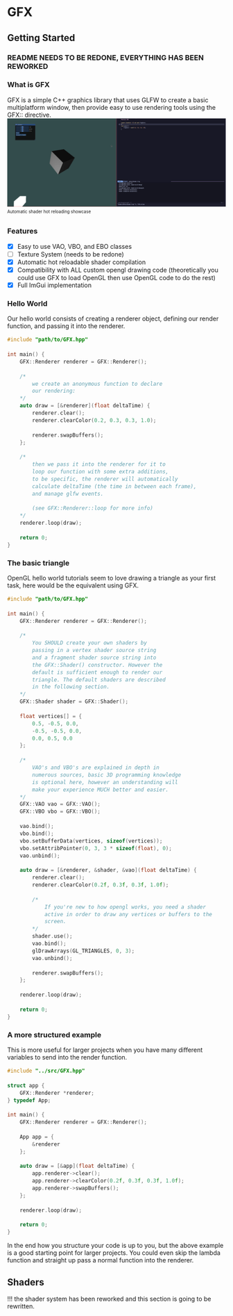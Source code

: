 # GFX
## Getting Started
### README NEEDS TO BE REDONE, EVERYTHING HAS BEEN REWORKED
### What is GFX
GFX is a simple C++ graphics library that uses GLFW to create a basic multiplatform window, then provide easy to use rendering tools using the GFX:: directive.
![](assets/shaderwatchertest.gif)
<sub><sup>Automatic shader hot reloading showcase</sup></sub>
### Features
- [X] Easy to use VAO, VBO, and EBO classes
- [ ] Texture System (needs to be redone)
- [X] Automatic hot reloadable shader compilation
- [X] Compatibility with ALL custom opengl drawing code (theoretically you could use GFX to load OpenGL then use OpenGL code to do the rest)
- [X] Full ImGui implementation
### Hello World
Our hello world consists of creating a renderer object, defining our render function, and passing it into the renderer.
```c++
#include "path/to/GFX.hpp"

int main() {
    GFX::Renderer renderer = GFX::Renderer();

    /*
        we create an anonymous function to declare
        our rendering:
    */
    auto draw = [&renderer](float deltaTime) {
        renderer.clear();
        renderer.clearColor(0.2, 0.3, 0.3, 1.0);

        renderer.swapBuffers();
    };

    /*
        then we pass it into the renderer for it to 
        loop our function with some extra additions,
        to be specific, the renderer will automatically
        calculate deltaTime (the time in between each frame),
        and manage glfw events. 

        (see GFX::Renderer::loop for more info)
    */
    renderer.loop(draw);

    return 0;
}
```
### The basic triangle
OpenGL hello world tutorials seem to love drawing a triangle as your first task, here would be the equivalent using GFX.
```c++
#include "path/to/GFX.hpp"

int main() {
    GFX::Renderer renderer = GFX::Renderer();

    /*
        You SHOULD create your own shaders by 
        passing in a vertex shader source string
        and a fragment shader source string into
        the GFX::Shader() constructor. However the
        default is sufficient enough to render our 
        triangle. The default shaders are described 
        in the following section.
    */
    GFX::Shader shader = GFX::Shader();

    float vertices[] = {
        0.5, -0.5, 0.0,
        -0.5, -0.5, 0.0,
        0.0, 0.5, 0.0
    };

    /*
        VAO's and VBO's are explained in depth in
        numerous sources, basic 3D programming knowledge
        is optional here, however an understanding will
        make your experience MUCH better and easier.
    */
    GFX::VAO vao = GFX::VAO();
    GFX::VBO vbo = GFX::VBO();

    vao.bind();
    vbo.bind();
    vbo.setBufferData(vertices, sizeof(vertices));
    vbo.setAttribPointer(0, 3, 3 * sizeof(float), 0);
    vao.unbind();

    auto draw = [&renderer, &shader, &vao](float deltaTime) {
        renderer.clear();
        renderer.clearColor(0.2f, 0.3f, 0.3f, 1.0f);

        /*
            If you're new to how opengl works, you need a shader
            active in order to draw any vertices or buffers to the
            screen.
        */
        shader.use();
        vao.bind();
        glDrawArrays(GL_TRIANGLES, 0, 3);
        vao.unbind();

        renderer.swapBuffers();
    };

    renderer.loop(draw);

    return 0;
}
```
### A more structured example
This is more useful for larger projects when you have many different variables to send into the render function.
```c++
#include "../src/GFX.hpp"

struct app {
    GFX::Renderer *renderer;
} typedef App;

int main() {
    GFX::Renderer renderer = GFX::Renderer();

    App app = {
        &renderer
    };

    auto draw = [&app](float deltaTime) {
        app.renderer->clear();
        app.renderer->clearColor(0.2f, 0.3f, 0.3f, 1.0f);
        app.renderer->swapBuffers();
    };

    renderer.loop(draw);

    return 0;
}
```
In the end how you structure your code is up to you, but the above example is a good starting point for larger projects. You could even skip the lambda function and straight up pass a normal function into the renderer.
## Shaders
!!! the shader system has been reworked and this section is going to be rewritten.
